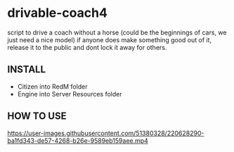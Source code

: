 # drivable-coach4
script to drive a coach without a horse (could be the beginnings of cars, we just need a nice model) if anyone does make something good out of it, release it to the public and dont lock it away for others.

## INSTALL

- Citizen into RedM folder
- Engine into Server Resources folder

## HOW TO USE

https://user-images.githubusercontent.com/51380328/220628290-ba1fd343-de57-4268-b26e-9589eb159aee.mp4
